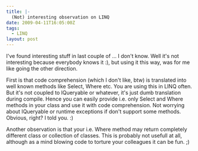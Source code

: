 ```yaml
---
title: |-
  (Not) interesting observation on LINQ
date: 2009-04-11T16:05:00Z
tags:
  - LINQ
layout: post
---
```

I've found interesting stuff in last couple of ... I don't know. Well it's not interesting because everybody knows it :), but using it this way, was for me like going the other direction. 

First is that code comprehension (which I don't like, btw) is translated into well known methods like Select, Where etc. You are using this in LINQ often. But it's not coupled to IQueryable or whatever, it's just dumb translation during compile. Hence you can easily provide i.e. only Select and Where methods in your class and use it with code comprehension. Not worrying about IQueryable or runtime exceptions if don't support some methods. Obvious, right? I told you. :)

Another observation is that your i.e. Where method may return completely different class or collection of classes. This is probably not usefull at all, although as a mind blowing code to torture your colleagues it can be fun. ;)